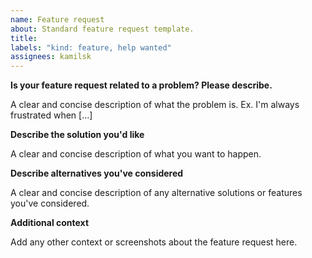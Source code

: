 ```yaml
---
name: Feature request
about: Standard feature request template.
title:
labels: "kind: feature, help wanted"
assignees: kamilsk
---
```


**Is your feature request related to a problem? Please describe.**

A clear and concise description of what the problem is.
Ex. I'm always frustrated when [...]

**Describe the solution you'd like**

A clear and concise description of what you want to happen.

**Describe alternatives you've considered**

A clear and concise description of any alternative solutions
or features you've considered.

**Additional context**

Add any other context or screenshots about the feature request here.
